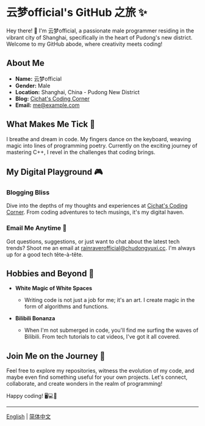 # 云梦official's GitHub 之旅 ✨

Hey there! 👋 I'm 云梦official, a passionate male programmer residing in the vibrant city of Shanghai, specifically in the heart of Pudong's new district. Welcome to my GitHub abode, where creativity meets coding!

## About Me

- **Name:** 云梦official
- **Gender:** Male
- **Location:** Shanghai, China - Pudong New District
- **Blog:** [Cichat's Coding Corner](https://blog.cichat.cn)
- **Email:** me@example.com

## What Makes Me Tick 🚀

I breathe and dream in code. My fingers dance on the keyboard, weaving magic into lines of programming poetry. Currently on the exciting journey of mastering C++, I revel in the challenges that coding brings.

## My Digital Playground 🎮

### Blogging Bliss
Dive into the depths of my thoughts and experiences at [Cichat's Coding Corner](https://blog.cichat.cn). From coding adventures to tech musings, it's my digital haven.

### Email Me Anytime 📧
Got questions, suggestions, or just want to chat about the latest tech trends? Shoot me an email at rainraverofficial@chudongyuxi.cc. I'm always up for a good tech tête-à-tête.

## Hobbies and Beyond 🌈

- **White Magic of White Spaces**
  - Writing code is not just a job for me; it's an art. I create magic in the form of algorithms and functions.

- **Bilibili Bonanza**
  - When I'm not submerged in code, you'll find me surfing the waves of Bilibili. From tech tutorials to cat videos, I've got it all covered.

## Join Me on the Journey 🚀

Feel free to explore my repositories, witness the evolution of my code, and maybe even find something useful for your own projects. Let's connect, collaborate, and create wonders in the realm of programming!

Happy coding! 🖥️💻🚀

---

[English](README.md) | [简体中文](README_zh.md)
